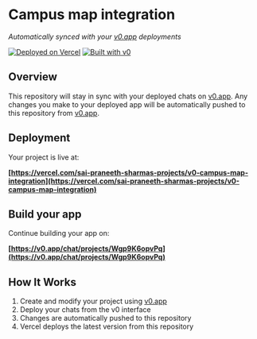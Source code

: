# Campus map integration

*Automatically synced with your [v0.app](https://v0.app) deployments*

[![Deployed on Vercel](https://img.shields.io/badge/Deployed%20on-Vercel-black?style=for-the-badge&logo=vercel)](https://vercel.com/sai-praneeth-sharmas-projects/v0-campus-map-integration)
[![Built with v0](https://img.shields.io/badge/Built%20with-v0.app-black?style=for-the-badge)](https://v0.app/chat/projects/Wgp9K6opvPq)

## Overview

This repository will stay in sync with your deployed chats on [v0.app](https://v0.app).
Any changes you make to your deployed app will be automatically pushed to this repository from [v0.app](https://v0.app).

## Deployment

Your project is live at:

**[https://vercel.com/sai-praneeth-sharmas-projects/v0-campus-map-integration](https://vercel.com/sai-praneeth-sharmas-projects/v0-campus-map-integration)**

## Build your app

Continue building your app on:

**[https://v0.app/chat/projects/Wgp9K6opvPq](https://v0.app/chat/projects/Wgp9K6opvPq)**

## How It Works

1. Create and modify your project using [v0.app](https://v0.app)
2. Deploy your chats from the v0 interface
3. Changes are automatically pushed to this repository
4. Vercel deploys the latest version from this repository